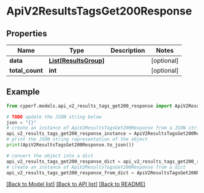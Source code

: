 # ApiV2ResultsTagsGet200Response


## Properties

Name | Type | Description | Notes
------------ | ------------- | ------------- | -------------
**data** | [**List[ResultsGroup]**](ResultsGroup.md) |  | [optional] 
**total_count** | **int** |  | [optional] 

## Example

```python
from cyperf.models.api_v2_results_tags_get200_response import ApiV2ResultsTagsGet200Response

# TODO update the JSON string below
json = "{}"
# create an instance of ApiV2ResultsTagsGet200Response from a JSON string
api_v2_results_tags_get200_response_instance = ApiV2ResultsTagsGet200Response.from_json(json)
# print the JSON string representation of the object
print(ApiV2ResultsTagsGet200Response.to_json())

# convert the object into a dict
api_v2_results_tags_get200_response_dict = api_v2_results_tags_get200_response_instance.to_dict()
# create an instance of ApiV2ResultsTagsGet200Response from a dict
api_v2_results_tags_get200_response_from_dict = ApiV2ResultsTagsGet200Response.from_dict(api_v2_results_tags_get200_response_dict)
```
[[Back to Model list]](../README.md#documentation-for-models) [[Back to API list]](../README.md#documentation-for-api-endpoints) [[Back to README]](../README.md)



